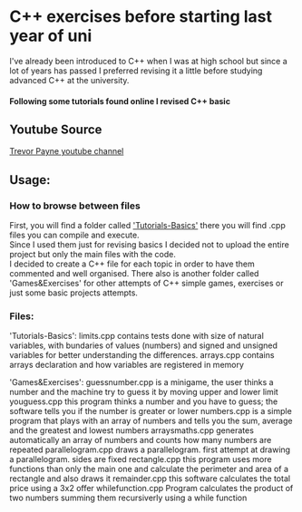 # C++ exercises before starting last year of uni

I've already been introduced to C++ when I was at high school but since a lot of years has passed I preferred revising it a little before studying advanced C++ at the university.

#### Following some tutorials found online I revised C++ basic

## Youtube Source
[Trevor Payne youtube channel](https://www.youtube.com/user/TPayneExperience)

## Usage: 
### How to browse between files

First, you will find a folder called ['Tutorials-Basics'](https://www.youtube.com/playlist?list=PL82YdDfxhWsCyZLsg_kXhH8sy5ixQNras) there you will find .cpp files you can compile and execute.  
Since I used them just for revising basics I decided not to upload the entire project but only the main files with the code.   
I decided to create a C++ file for each topic in order to have them commented and well organised.
There also is another folder called 'Games&Exercises' for other attempts of C++ simple games, exercises or just some basic projects attempts.

### Files:
'Tutorials-Basics':
limits.cpp contains tests done with size of natural variables, with bundaries of values (numbers) and signed and unsigned variables for better understanding the differences.
arrays.cpp contains arrays declaration and how variables are registered in memory

'Games&Exercises':
guessnumber.cpp is a minigame, the user thinks a number and the machine try to guess it by moving upper and lower limit
youguess.cpp this program thinks a number and you have to guess; the software tells you if the number is greater or lower
numbers.cpp is a simple program that plays with an array of numbers and tells you the sum, average and the greatest and lowest numbers
arraysmaths.cpp generates automatically an array of numbers and counts how many numbers are repeated
parallelogram.cpp draws a parallelogram. first attempt at drawing a parallelogram. sides are fixed
rectangle.cpp this program uses more functions than only the main one and calculate the perimeter and area of a rectangle and also draws it
remainder.cpp this software calculates the total price using a 3x2 offer
whilefunction.cpp Program calculates the product of two numbers summing them recursiverly using a while function
